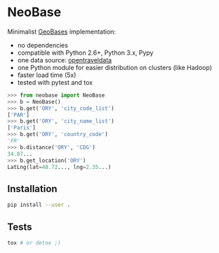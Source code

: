 # NeoBase

Minimalist [GeoBases](http://opentraveldata.github.com/geobases/) implementation:

* no dependencies
* compatible with Python 2.6+, Python 3.x, Pypy
* one data source: [opentraveldata](https://github.com/opentraveldata/opentraveldata)
* one Python module for easier distribution on clusters (like Hadoop)
* faster load time (5x)
* tested with pytest and tox

```python
>>> from neobase import NeoBase
>>> b = NeoBase()
>>> b.get('ORY', 'city_code_list')
['PAR']
>>> b.get('ORY', 'city_name_list')
['Paris']
>>> b.get('ORY', 'country_code')
'FR'
>>> b.distance('ORY', 'CDG')
34.87...
>>> b.get_location('ORY')
LatLng(lat=48.72..., lng=2.35...)

```

## Installation

```bash
pip install --user .
```

## Tests

```bash
tox # or detox ;)
```

